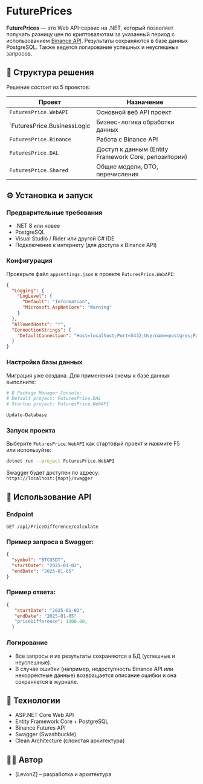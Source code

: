 # FuturePrices

**FuturePrices** — это Web API-сервис на .NET, который позволяет получать разницу цен по криптовалютам за указанный период с использованием [Binance API](https://binance-docs.github.io/apidocs/futures/en/). Результаты сохраняются в базе данных PostgreSQL. Также ведется логирование успешных и неуспешных запросов.

## 📁 Структура решения

Решение состоит из 5 проектов:

| Проект                        | Назначение                                                            |
|-------------------------      |-----------------------------------------------------------------------|
| `FuturesPrice.WebAPI`         | Основной веб API проект                                               |
| `FuturesPrice.BusinessLogic   | Бизнес-логика обработки данных                                        |
| `FuturesPrice.Binance`        | Работа с Binance API                                                  |
| `FuturesPrice.DAL`            | Доступ к данным (Entity Framework Core, репозитории)                  |
| `FuturesPrice.Shared`         | Общие модели, DTO, перечисления                                       |

## ⚙️ Установка и запуск

### Предварительные требования

- .NET 8 или новее
- PostgreSQL
- Visual Studio / Rider или другой C# IDE
- Подключение к интернету (для доступа к Binance API)

### Конфигурация

Проверьте файл `appsettings.json` в проекте `FuturesPrice.WebAPI`:

```json
{
  "Logging": {
    "LogLevel": {
      "Default": "Information",
      "Microsoft.AspNetCore": "Warning"
    }
  },
  "AllowedHosts": "*",
  "ConnectionStrings": {
    "DefaultConnection": "Host=localhost;Port=5432;Username=postgres;Password=password;Database=FuturesPriceDb"
  }
}
```

### Настройка базы данных

Миграция уже создана. Для применения схемы к базе данных выполните:

```bash
# В Package Manager Console:
# Default project: FuturesPrice.DAL
# Startup project: FuturesPrice.WebAPI

Update-Database
```

### Запуск проекта

Выберите `FuturesPrice.WebAPI` как стартовый проект и нажмите F5  
или используйте:

```bash
dotnet run --project FuturesPrice.WebAPI
```

Swagger будет доступен по адресу:  
`https://localhost:{порт}/swagger`

## 📌 Использование API

### Endpoint

`GET /api/PriceDifference/calculate`

### Пример запроса в Swagger:

```json
{
  "symbol": "BTCUSDT",
  "startDate": "2025-01-02",
  "endDate": "2025-01-05"
}
```

### Пример ответа:

```json
{
   "startDate": "2025-01-02",
   "endDate": "2025-01-05"
   "priceDifference": 1300.00,
  }
```

### Логирование

- Все запросы и их результаты сохраняются в БД (успешные и неуспешные).
- В случае ошибки (например, недоступность Binance API или некорректные данные) возвращается описание ошибки и она сохраняется в журнале.

## 🧱 Технологии

- ASP.NET Core Web API
- Entity Framework Core + PostgreSQL
- Binance Futures API
- Swagger (Swashbuckle)
- Clean Architecture (слоистая архитектура)

## 🧑‍💻 Автор

- [LevonZ] – разработка и архитектура